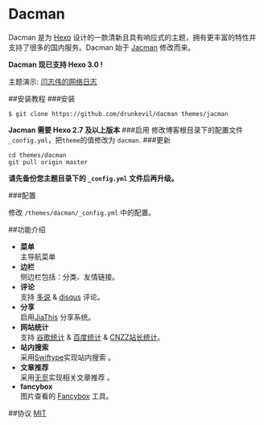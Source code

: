 # Dacman

Dacman 是为 [Hexo](http://hexo.io) 设计的一款清新且具有响应式的主题，拥有更丰富的特性并支持了很多的国内服务。Dacman 始于 [Jacman](https://github.com/wuchong/jacman) 修改而来。

**Dacman 现已支持 Hexo 3.0 !**

主题演示: [闫志伟的网络日志](http://drunkevil.com)


##安装教程
###安装
```
$ git clone https://github.com/drunkevil/dacman themes/jacman
```

**Jacman 需要 Hexo 2.7 及以上版本** 
###启用
修改博客根目录下的配置文件 `_config.yml`，把`theme`的值修改为 `dacman`.
###更新
```
cd themes/dacman
git pull origin master
```

**请先备份您主题目录下的 `_config.yml` 文件后再升级。**

###配置

修改  `/themes/dacman/_config.yml` 中的配置。

##功能介绍
- **菜单**  
 主导航菜单
- **边栏**  
 侧边栏包括：分类、友情链接。
- **评论**  
 支持 [多说](http://duoshuo.com/) & [disqus](https://disqus.com/) 评论。
- **分享**  
 启用[JiaThis](http://www.jiathis.com/) 分享系统。
- **网站统计**  
 支持 [谷歌统计](http://www.google.com/analytics/) & [百度统计](http://tongji.baidu.com/) & [CNZZ站长统计](http://www.cnzz.com/)。
- **站内搜索**  
 采用[Swiftype](http://drunkevil.com/2015/04/08/swiftype-search-engine-for-hexo/)实现站内搜索 。
- **文章推荐**  
 采用[无觅](http://www.wumii.com/widget/getWidget.htm)实现相关文章推荐 。
- **fancybox**  
 图片查看的 [Fancybox](http://fancyapps.com/fancybox/) 工具。


##协议
[MIT](/LICENSE)

